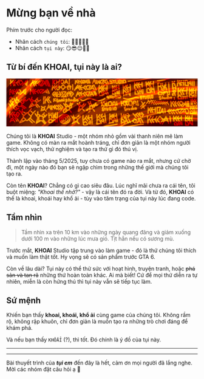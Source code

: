 # Mừng bạn về nhà

Phím trước cho người đọc:

- Nhân cách `chúng tôi`: 🤗🥰🙂🤩😚
- Nhân cách `tụi này`: 😏😎😌🤫🤭

## Từ bí đến KHOAI, tụi này là ai?

![Banner](banner.png)

Chúng tôi là **KHOAI** Studio - một nhóm nhỏ gồm vài thanh niên mê làm game. Không có màn ra mắt hoành tráng, chỉ đơn giản là một nhóm người thích vọc vạch, thử nghiệm và tạo ra thứ gì đó thú vị.

Thành lập vào tháng 5/2025, tuy chưa có game nào ra mắt, nhưng cứ chờ đi, một ngày nào đó bạn sẽ ngập chìm trong những thế giới mà chúng tôi tạo ra.

Còn tên **KHOAI**? Chẳng có gì cao siêu đâu. Lúc nghĩ mãi chưa ra cái tên, tôi buột miệng: *"Khoai thế nhở?"* - vậy là cái tên đó ra đời. Và từ đó, **KHOAI** có thể là khoai, khoái hay khổ ải - tùy vào tâm trạng của tụi này lúc đang code.

## Tầm nhìn

> Tầm nhìn xa trên 10 km vào những ngày quang đãng và giảm xuống dưới 100 m vào những lúc mưa gió. Tịt hẳn nếu có sương mù.

Trước mắt, **KHOAI** Studio tập trung vào làm game - đó là thứ chúng tôi thích và muốn làm thật tốt. Hy vọng sẽ có sản phẩm trước GTA 6.

Còn về lâu dài? Tụi này có thể thử sức với hoạt hình, truyện tranh, hoặc ~~phá sản và tan rã~~ những thứ hoàn toàn khác. Ai mà biết! Cứ để mọi thứ diễn ra tự nhiên, miễn là còn hứng thú thì tụi này vẫn sẽ tiếp tục làm.

## Sứ mệnh

Khiến bạn thấy **khoai, khoái, khổ ải** cùng game của chúng tôi. Không rầm rộ, không rập khuôn, chỉ đơn giản là muốn tạo ra những trò chơi đáng để khám phá.

Và nếu bạn thấy `KHỔÁỈ` (?), thì tốt. Đó chính là ý đồ của tụi này.

---
---

Bài thuyết trình của ***tụi em*** đến đây là hết, cảm ơn mọi người đã lắng nghe. Mời các nhóm đặt câu hỏi ạ 🥶
